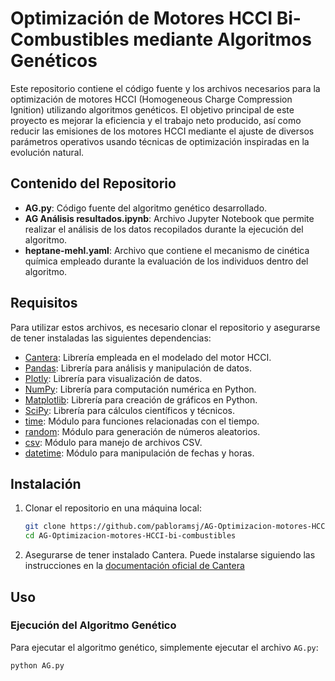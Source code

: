 # Optimización de Motores HCCI Bi-Combustibles mediante Algoritmos Genéticos

Este repositorio contiene el código fuente y los archivos necesarios para la optimización de motores HCCI (Homogeneous Charge Compression Ignition) utilizando algoritmos genéticos. El objetivo principal de este proyecto es mejorar la eficiencia y el trabajo neto producido, así como reducir las emisiones de los motores HCCI mediante el ajuste de diversos parámetros operativos usando técnicas de optimización inspiradas en la evolución natural.

## Contenido del Repositorio

- **AG.py**: Código fuente del algoritmo genético desarrollado.
- **AG Análisis resultados.ipynb**: Archivo Jupyter Notebook que permite realizar el análisis de los datos recopilados durante la ejecución del algoritmo.
- **heptane-mehl.yaml**: Archivo que contiene el mecanismo de cinética química empleado durante la evaluación de los individuos dentro del algoritmo.

## Requisitos

Para utilizar estos archivos, es necesario clonar el repositorio y asegurarse de tener instaladas las siguientes dependencias:

- [Cantera](https://cantera.org/): Librería empleada en el modelado del motor HCCI.
- [Pandas](https://pandas.pydata.org/): Librería para análisis y manipulación de datos.
- [Plotly](https://plotly.com/): Librería para visualización de datos.
- [NumPy](https://numpy.org/): Librería para computación numérica en Python.
- [Matplotlib](https://matplotlib.org/): Librería para creación de gráficos en Python.
- [SciPy](https://scipy.org/): Librería para cálculos científicos y técnicos.
- [time](https://docs.python.org/3/library/time.html): Módulo para funciones relacionadas con el tiempo. 
- [random](https://docs.python.org/3/library/random.html): Módulo para generación de números aleatorios.
- [csv](https://docs.python.org/3/library/csv.html): Módulo para manejo de archivos CSV.
- [datetime](https://docs.python.org/3/library/datetime.html): Módulo para manipulación de fechas y horas.

## Instalación

1. Clonar el repositorio en una máquina local:
    ```bash
    git clone https://github.com/pabloramsj/AG-Optimizacion-motores-HCCI-bi-combustibles.git
    cd AG-Optimizacion-motores-HCCI-bi-combustibles
    ```

2. Asegurarse de tener instalado Cantera. Puede instalarse siguiendo las instrucciones en la [documentación oficial de Cantera](https://cantera.org/install/index.html)

## Uso

### Ejecución del Algoritmo Genético

Para ejecutar el algoritmo genético, simplemente ejecutar el archivo `AG.py`:
```bash
python AG.py
